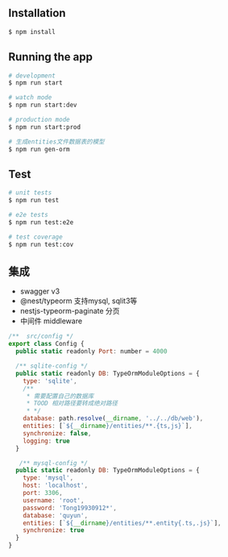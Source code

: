 

## Installation

```bash
$ npm install
```

## Running the app

```bash
# development
$ npm run start

# watch mode
$ npm run start:dev

# production mode
$ npm run start:prod

# 生成entities文件数据表的模型
$ npm run gen-orm
```

## Test

```bash
# unit tests
$ npm run test

# e2e tests
$ npm run test:e2e

# test coverage
$ npm run test:cov
```

## 集成

* swagger v3
* @nest/typeorm  支持mysql, sqlit3等
* nestjs-typeorm-paginate 分页
* 中间件 middleware

```js
/**  src/config */
export class Config {
  public static readonly Port: number = 4000

  /** sqlite-config */
  public static readonly DB: TypeOrmModuleOptions = {
    type: 'sqlite',
    /** 
     * 需要配置自己的数据库 
     * TOOD 相对路径要转成绝对路径
     * */
    database: path.resolve(__dirname, '../../db/web'),
    entities: [`${__dirname}/entities/**.{ts,js}`],
    synchronize: false,
    logging: true
  }

   /** mysql-config */
  public static readonly DB: TypeOrmModuleOptions = {
    type: 'mysql',
    host: 'localhost',
    port: 3306,
    username: 'root',
    password: 'Tong19930912*',
    database: 'quyun',
    entities: [`${__dirname}/entities/**.entity{.ts,.js}`],
    synchronize: true
  }
}
```